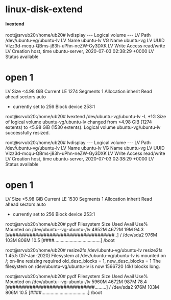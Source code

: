 # linux-disk-extend

#### lvextend

root@srvub20:/home/ub20# lvdisplay
  --- Logical volume ---
  LV Path                /dev/ubuntu-vg/ubuntu-lv
  LV Name                ubuntu-lv
  VG Name                ubuntu-vg
  LV UUID                VIzz3d-mcqu-QBms-j83h-uPhn-neZW-Gy3DXK
  LV Write Access        read/write
  LV Creation host, time ubuntu-server, 2020-07-03 02:38:29 +0000
  LV Status              available
  # open                 1
  LV Size                <4.98 GiB
  Current LE             1274
  Segments               1
  Allocation             inherit
  Read ahead sectors     auto
  - currently set to     256
  Block device           253:1

root@srvub20:/home/ub20# lvextend /dev/ubuntu-vg/ubuntu-lv -L +1G
  Size of logical volume ubuntu-vg/ubuntu-lv changed from <4.98 GiB (1274 extents) to <5.98 GiB (1530 extents).
  Logical volume ubuntu-vg/ubuntu-lv successfully resized.

root@srvub20:/home/ub20# lvdisplay
  --- Logical volume ---
  LV Path                /dev/ubuntu-vg/ubuntu-lv
  LV Name                ubuntu-lv
  VG Name                ubuntu-vg
  LV UUID                VIzz3d-mcqu-QBms-j83h-uPhn-neZW-Gy3DXK
  LV Write Access        read/write
  LV Creation host, time ubuntu-server, 2020-07-03 02:38:29 +0000
  LV Status              available
  # open                 1
  LV Size                <5.98 GiB
  Current LE             1530
  Segments               1
  Allocation             inherit
  Read ahead sectors     auto
  - currently set to     256
  Block device           253:1

root@srvub20:/home/ub20# pydf
Filesystem                  Size  Used Avail  Use%                                            Mounted on
/dev/ubuntu--vg-ubuntu-/lv 4952M 4672M   19M  94.3 [######################################..] /
/dev/sda2                   976M  103M  806M  10.5 [####....................................] /boot

root@srvub20:/home/ub20# resize2fs /dev/ubuntu-vg/ubuntu-lv
resize2fs 1.45.5 (07-Jan-2020)
Filesystem at /dev/ubuntu-vg/ubuntu-lv is mounted on /; on-line resizing required
old_desc_blocks = 1, new_desc_blocks = 1
The filesystem on /dev/ubuntu-vg/ubuntu-lv is now 1566720 (4k) blocks long.

root@srvub20:/home/ub20# pydf
Filesystem                  Size  Used Avail  Use%                                            Mounted on
/dev/ubuntu--vg-ubuntu-/lv 5960M 4672M  987M  78.4 [###############################.........] /
/dev/sda2                   976M  103M  806M  10.5 [####....................................] /boot